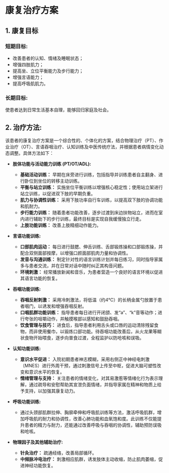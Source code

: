 # 康复治疗方案

## 1. 康复目标

### 短期目标:
* 改善患者的认知、情绪及睡眠状态；
* 增强四肢肌力；
* 提高坐、立位平衡能力及步行能力；
* 增强言语能力；
* 提高呼吸肌肌力。

### 长期目标:
使患者达到日常生活基本自理，能够回归家庭及社会。

## 2. 治疗方法:

该患者的康复治疗方案是一个综合性的、个体化的方案，结合物理治疗（PT）、作业治疗（OT）、言语吞咽治疗、认知训练及中医传统疗法，并根据患者病情变化动态调整。具体方法如下：

*   **肢体功能与活动能力训练 (PT/OT/ADL):**
    *   **基础活动训练：** 早期在床旁进行训练，包括指导并训练患者自主翻身、进行卧位到坐位的转移主动训练。
    *   **平衡与站立训练：** 实施坐位平衡训练以增强核心稳定性；使用站立架进行站立训练，以促进双下肢的早期负重。
    *   **肌力与协调性训练：** 采用下肢功率自行车训练，以提高双下肢的协调功能和肌耐力。
    *   **步行能力训练：** 随着患者功能改善，逐步过渡到床边扶物站立，进而在室内进行辅助下的步行训练，最终目标是实现自我缓慢独立行走。
    *   **上肢功能训练：** 改善上肢精细动作能力。

*   **言语功能训练:**
    *   **口部肌肉运动：** 每日进行鼓腮、伸舌训练、舌部锻炼操和口部锻炼操，并配合双侧面部按摩，以增强口颜面部肌肉力量和协调性。
    *   **发音与沟通训练：** 制定针对性的语言训练计划并每日练习，同时指导家属多与患者交流，并在日常对话中随时纠正其构音问题。
    *   **环境刺激：** 经常播放新闻和音乐，为患者营造一个良好的语言环境以促进其语言功能的恢复。

*   **吞咽功能训练:**
    *   **吞咽反射刺激：** 采用冷刺激法，将低温（约4℃）的长柄金属勺放置于患者咽门，以诱发和增强吞咽反射。
    *   **口咽肌群功能训练：** 指导患者每日进行开闭颌、发“a”、“k”音等动作；进行夸张的咀嚼动作，并触摸喉部以感知和鼓励吞咽。
    *   **饮食管理与技巧：** 进食后，指导患者利用舌头或口唇的运动清除残留食物，而非使用餐巾，以锻炼口部功能。待吞咽功能改善后，从火龙果等糊状食物开始喂食，逐步向普食过渡，全程监护以防呛咳和误吸。

*   **认知功能训练:**
    *   **意识水平促进：** 入院初期患者神志模糊，采用右侧正中神经电刺激（MNES）进行外周干预，通过刺激信号上传至中枢，促进大脑可塑性改变和意识水平的恢复。
    *   **情绪管理与支持：** 关注患者的情绪变化，对其易激惹等情绪化行为表示理解，通过疏导和安慰帮助其宣泄负面情绪，并指导家属在精神和物质上给予支持，以加强其康复动力。

*   **呼吸功能训练:**
    *   通过头颈部肌群拉伸、胸廓牵伸和呼吸肌训练等方法，激活呼吸肌群，增加呼吸肌的耐力和协调性，改善心肺功能和血氧饱和度。此训练不仅能提升患者的精力与耐力，还能通过改善呼吸与吞咽的协调性，辅助预防误吸和呛咳。

*   **物理因子及其他辅助治疗:**
    *   **针灸治疗：** 疏通经络，改善局部循环。
    *   **中频脉冲电治疗：** 刺激相应肌群，诱发肢体主动收缩，防止肌肉萎缩，促进神经功能恢复。